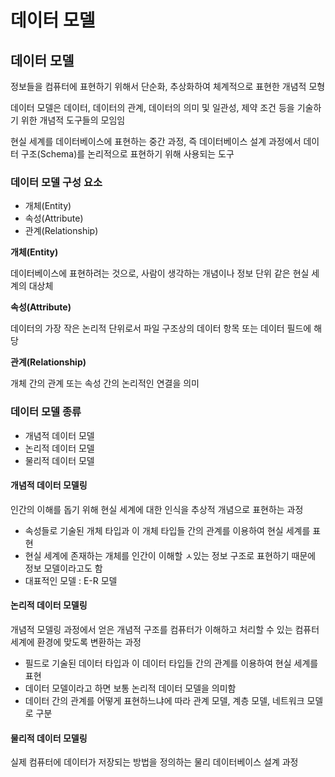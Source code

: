 # 데이터 모델



## 데이터 모델

정보들을 컴퓨터에 표현하기 위해서 단순화, 추상화하여 체계적으로 표현한 개념적 모형

데이터 모델은 데이터, 데이터의 관계, 데이터의 의미 및 일관성, 제약 조건 등을 기술하기 위한 개념적 도구들의 모임임

현실 세계를 데이터베이스에 표현하는 중간 과정, 즉 데이터베이스 설계 과정에서 데이터 구조(Schema)를 논리적으로 표현하기 위해 사용되는 도구





### 데이터 모델 구성 요소

- 개체(Entity)
- 속성(Attribute)
- 관계(Relationship)



**개체(Entity)**

데이터베이스에 표현하려는 것으로, 사람이 생각하는 개념이나 정보 단위 같은 현실 세계의 대상체



**속성(Attribute)**

데이터의 가장 작은 논리적 단위로서 파일 구조상의 데이터 항목 또는 데이터 필드에 해당



**관계(Relationship)**

개체 간의 관계 또는 속성 간의 논리적인 연결을 의미





### 데이터 모델 종류

- 개념적 데이터 모델
- 논리적 데이터 모델
- 물리적 데이터 모델



#### 개념적 데이터 모델링

인간의 이해를 돕기 위해 현실 세계에 대한 인식을 추상적 개념으로 표현하는 과정

- 속성들로 기술된 개체 타입과 이 개체 타입들 간의 관계를 이용하여 현실 세계를 표현
- 현실 세계에 존재하는 개체를 인간이 이해할 ㅅ있는 정보 구조로 표현하기 때문에 정보 모델이라고도 함
- 대표적인 모델 : E-R 모델



#### 논리적 데이터 모델링

개념적 모델링 과정에서 얻은 개념적 구조를 컴퓨터가 이해하고 처리할 수 있는 컴퓨터 세계에 환경에 맞도록 변환하는 과정

- 필드로 기술된 데이터 타입과 이 데이터 타입들 간의 관계를 이용하여 현실 세계를 표현
- 데이터 모델이라고 하면 보통 논리적 데이터 모델을 의미함
- 데이터 간의 관계를 어떻게 표현하느냐에 따라 관계 모델, 계층 모델, 네트워크 모델로 구분



#### 물리적 데이터 모델링

실제 컴퓨터에 데이터가 저장되는 방법을 정의하는 물리 데이터베이스 설계 과정